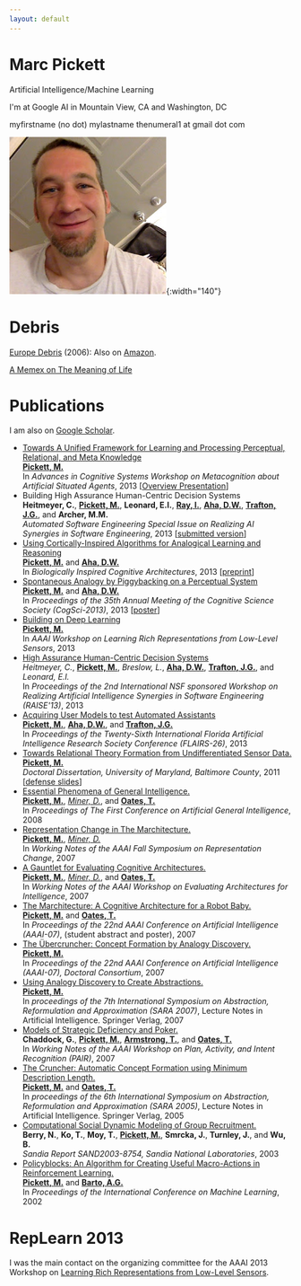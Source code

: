 ```yaml
---
layout: default
---
```


# Marc Pickett

Artificial Intelligence/Machine Learning

I'm at Google AI in Mountain View, CA and Washington, DC

myfirstname (no dot) mylastname thenumeral1 at gmail dot com

![](./assets/marc3.jpg "Marc with a sideways door."){:width="140"}

# Debris

[Europe Debris](./debris/europe.pdf) (2006): Also on [Amazon](http://www.amazon.com/EUROPE-DEBRIS-Epic-Gabe-Europe/dp/0557033764).

[A Memex on The Meaning of Life](./debris/meaning.pdf)

# Publications

I am also on [Google Scholar](http://scholar.google.com/citations?user=TJaFa1oAAAAJ&amp;hl=en&amp;oi=ao).

[Pickett, M.]: http://marcpickett1.github.io
[Aha, D.W.]: http://home.earthlink.net/~dwaha
[Trafton, J.G.]: http://www.nrl.navy.mil/aic/iss/aas/poc-trafton.php
[Barto, A.G.]: http://www-anw.cs.umass.edu/~barto
[Miner, D.]: http://www.greenplum.com/blog/author/donald-miner
[Oates, T.]: http://www.csee.umbc.edu/people/faculty/tim-oates
[Ray, I.]: http://www.cs.colostate.edu/~iray
[Trafton, J.G.]: http://www.nrl.navy.mil/aic/iss/aas/poc-trafton.php
[Armstrong, T.]: http://wheatoncollege.edu/faculty/profiles/tom-armstrong

* [Towards A Unified Framework for Learning and Processing Perceptual, Relational, and Meta Knowledge](./papers/pickettMetaCog.pdf)<br>
  **[Pickett, M.]**<br>
  In *Advances in Cognitive Systems Workshop on Metacognition about Artificial Situated Agents*,
  2013 [[Overview Presentation](./papers/marcTalkACS.pdf)]
* Building High Assurance Human-Centric Decision Systems<br>
  **Heitmeyer, C.**, **[Pickett, M.]**, **Leonard, E.I.**, **[Ray, I.]**, **[Aha, D.W.]**, **[Trafton, J.G.]**, and **Archer, M.M.**<br>
  *Automated Software Engineering Special Issue on Realizing AI Synergies in Software Engineering*,
  2013 [[submitted version](./papers/ASE-SpecIssueAISE.pdf)]
* [Using Cortically-Inspired Algorithms for Analogical Learning and Reasoning](http://authors.elsevier.com/sd/article/S2212683X13000704)<br>
  **[Pickett, M.]** and **[Aha, D.W.]**<br>
  In *Biologically Inspired Cognitive Architectures*,
  2013  [[preprint](./papers/analogyBICA.pdf)]
* [Spontaneous Analogy by Piggybacking on a Perceptual System](./papers/analogyCogsci.pdf)<br>
  **[Pickett, M.]** and **[Aha, D.W.]**<br>
  In *Proceedings of the 35th Annual Meeting of the Cognitive Science Society (CogSci-2013)*,
  2013 [[poster](./papers/cogsciposter2013.pdf)]
* [Building on Deep Learning](./papers/repLearnPickett.pdf)<br>
  **[Pickett, M.]**<br>
  In *AAAI Workshop on Learning Rich Representations from Low-Level Sensors*,
  2013
* [High Assurance Human-Centric Decision Systems](./papers/RAISE13.pdf)<br>
  *Heitmeyer, C.*, **[Pickett, M.]**, *Breslow, L.*, **[Aha, D.W.]**, **[Trafton, J.G.]**, and *Leonard, E.I.*<br>
  In *Proceedings of the 2nd International NSF sponsored Workshop on Realizing Artificial Intelligence Synergies in Software Engineering (RAISE'13)*,
  2013
* [Acquiring User Models to test Automated Assistants](./papers/reschuFlairs.pdf)<br>
  **[Pickett, M.]**, **[Aha, D.W.]**, and **[Trafton, J.G.]**<br>
  In *Proceedings of the Twenty-Sixth International Florida Artificial Intelligence Research Society Conference (FLAIRS-26)*,
  2013
* [Towards Relational Theory Formation from Undifferentiated Sensor Data.](./papers/pickettThesis.pdf)<br>
  **[Pickett, M.]**<br>
  *Doctoral Dissertation, University of Maryland, Baltimore County*,
  2011 [[defense slides](./papers/pickettDefenseSlides.pdf)]
* [Essential Phenomena of General Intelligence.](./papers/pickettAGI.pdf)<br>
  **[Pickett, M.]**, [*Miner, D.*](http://www.greenplum.com/blog/author/donald-miner/), and **[Oates, T.]**<br>
  In *Proceedings of The First Conference on Artificial General Intelligence*,
  2008
* [Representation Change in The Marchitecture.](./papers/repchange.pdf)<br>
  **[Pickett, M.]**, [*Miner, D.*](http://www.greenplum.com/blog/author/donald-miner/)<br>
  In *Working Notes of the AAAI Fall Symposium on Representation Change*,
  2007
* [A Gauntlet for Evaluating Cognitive Architectures.](./papers/evaluation.pdf)<br>
  **[Pickett, M.]**, [*Miner, D.*](http://www.greenplum.com/blog/author/donald-miner/), and **[Oates, T.]**<br>
  In *Working Notes of the AAAI Workshop on Evaluating Architectures for Intelligence*,
  2007
* [The Marchitecture: A Cognitive Architecture for a Robot Baby.](./papers/AAAI12PickettM1.pdf)<br>
  **[Pickett, M.]** and **[Oates, T.]**<br>
  In *Proceedings of the 22nd AAAI Conference on Artificial Intelligence (AAAI-07)*, (student abstract and poster),
  2007
* [The &Uuml;bercruncher: Concept Formation by Analogy Discovery.](./papers/AAAI01PickettM1.pdf)<br>
  **[Pickett, M.]**<br>
  In *Proceedings of the 22nd AAAI Conference on Artificial Intelligence (AAAI-07), Doctoral Consortium*,
  2007
* [Using Analogy Discovery to Create Abstractions.](./papers/sara2007.pdf)<br>
  **[Pickett, M.]**<br>
  In *proceedings of the 7th International Symposium on Abstraction, Reformulation and Approximation (SARA 2007)*,
  Lecture Notes in Artificial Intelligence. Springer Verlag,
  2007
* [Models of Strategic Deficiency and Poker.](./papers/aaai07.pdf)<br>
  **Chaddock, G.**, **[Pickett, M.]**, **[Armstrong, T.]**, and **[Oates, T.]**<br>
  In *Working Notes of the AAAI Workshop on Plan, Activity, and Intent Recognition (PAIR)*,
  2007
* [The Cruncher: Automatic Concept Formation using Minimum Description Length.](./papers/36070282.pdf)<br>
  **[Pickett, M.]** and **[Oates, T.]**<br>
  In *proceedings of the 6th International Symposium on Abstraction, Reformulation and Approximation (SARA 2005)*,
  Lecture Notes in Artificial Intelligence. Springer Verlag, 2005
* [Computational Social Dynamic Modeling of Group Recruitment.](./papers/SAND2003-8754.pdf)<br>
  **Berry, N.**, **Ko, T.**, **Moy, T.**, **[Pickett, M.]**, **Smrcka, J.**, **Turnley, J.**, and **Wu, B.**<br>
  *Sandia Report SAND2003-8754, Sandia National Laboratories*,
  2003
* [Policyblocks: An Algorithm for Creating Useful Macro-Actions in Reinforcement Learning.](./papers/pickettICML2002.pdf)<br>
  **[Pickett, M.]** and **[Barto, A.G.]**<br>
  In *Proceedings of the International Conference on Machine Learning*,
  2002

# RepLearn 2013

I was the main contact on the organizing committee for the AAAI 2013 Workshop on
[Learning Rich Representations from Low-Level Sensors](RepLearn2013/index.html).
